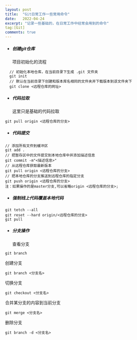 ```yaml
---
layout: post
title:  "Git日常工作一些常用命令"
date:   2022-04-24
excerpt: "记录一些基础的，在日常工作中经常会用到的命令"
tag:[Git]
comments: true
---
```



- ##### 创建git仓库   
  项目初始化的流程
~~~
  // 初始化本地仓库，在当前目录下生成 .git 文件夹
  git init
  // 默认在当前目录下创建和版本库名相同的文件夹并下载版本到该文件夹下
  git clone <远程仓库的网址> 
~~~

- ##### 代码拉取  
  这里只是基础的代码拉取
~~~
git pull origin <远程仓库的分支>
~~~

- ##### 代码提交
~~~
// 添加所有文件到缓冲区
git add .
// 把暂存区中的文件提交到本地仓库中并添加描述信息
git commit -m"<描述信息>"
// 从远程仓库获取最新版本
git pull origin <远程仓库的分支>
// 把本地仓库的分支推送到远程仓库的指定分支
git push origin <远程仓库的分支>
注：如果操作的是master分支,可以省略origin <远程仓库的分支>;
~~~

- ##### 强制线上代码覆盖本地代码
~~~
git tetch --all
git reset --hard origin/<远程仓库的分支>
git pull
~~~

- ##### 分支操作
  查看分支
```
git branch
```
  创建分支
```
git branch <分支名>
```
  切换分支
```
git checkout <分支名>
```
  合并某分支的内容到当前分支
```
git merge <分支名>
```
  删除分支
```
git branch -d <分支名>
```